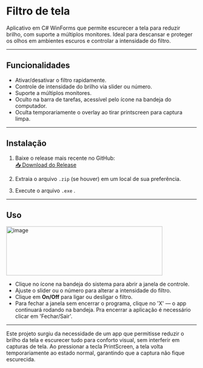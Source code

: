 # Filtro de tela

Aplicativo em C# WinForms que permite escurecer a tela para reduzir brilho, com suporte a múltiplos monitores. Ideal para descansar e proteger os olhos em ambientes escuros e controlar a intensidade do filtro.

---

## Funcionalidades

- Ativar/desativar o filtro rapidamente.
- Controle de intensidade do brilho via slider ou número.
- Suporte a múltiplos monitores.
- Oculto na barra de tarefas, acessível pelo ícone na bandeja do computador.
- Oculta temporariamente o overlay ao tirar printscreen para captura limpa.

---

## Instalação

1. Baixe o release mais recente no GitHub:  
[📥 Download do Release](https://github.com/Kaueneto/controle-de-brilho/releases)

2. Extraia o arquivo `.zip` (se houver) em um local de sua preferência.

3. Execute o arquivo `.exe` .

---

## Uso
<img width="413" height="130" alt="image" src="https://github.com/user-attachments/assets/63d4e467-89d8-422b-b8e1-adbe8d52192b" />

- Clique no ícone na bandeja do sistema para abrir a janela de controle.
- Ajuste o slider ou o número para alterar a intensidade do filtro.
- Clique em **On/Off** para ligar ou desligar o filtro.
- Para fechar a janela sem encerrar o programa, clique no 'X' — o app continuará rodando na bandeja. Pra encerrar a aplicação é necessário clicar em 'Fechar/Sair'.

---
Este projeto surgiu da necessidade de um app que permitisse reduzir o brilho da tela e escurecer tudo para conforto visual, sem interferir em capturas de tela. Ao pressionar a tecla PrintScreen, a tela volta temporariamente ao estado normal, garantindo que a captura não fique escurecida.
